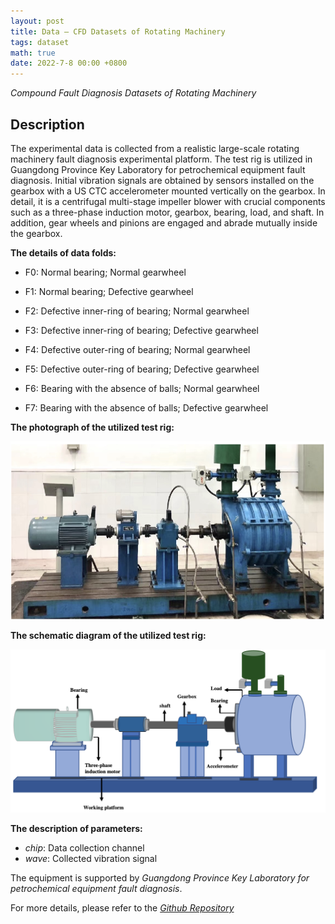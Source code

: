 ```yaml
---
layout: post
title: Data — CFD Datasets of Rotating Machinery
tags: dataset
math: true
date: 2022-7-8 00:00 +0800
---
```


*Compound Fault Diagnosis Datasets of Rotating Machinery*

## Description

The experimental data is collected from a realistic large-scale rotating machinery fault diagnosis experimental platform. The test rig is utilized in Guangdong Province Key Laboratory for petrochemical equipment fault diagnosis. Initial vibration signals are obtained by sensors installed on the gearbox with a US CTC accelerometer mounted vertically on the gearbox. In detail, it is a centrifugal multi-stage impeller blower with crucial components such as a three-phase induction motor, gearbox, bearing, load, and shaft. In addition, gear wheels and pinions are engaged and abrade mutually inside the gearbox.

**The details of data folds:**

- F0: Normal bearing; Normal gearwheel

- F1: Normal bearing; Defective gearwheel 

- F2: Defective inner-ring of bearing; Normal gearwheel

- F3: Defective inner-ring of bearing; Defective gearwheel 

- F4: Defective outer-ring of bearing; Normal gearwheel

- F5: Defective outer-ring of bearing; Defective gearwheel 

- F6: Bearing with the absence of balls; Normal gearwheel

- F7: Bearing with the absence of balls; Defective gearwheel 

**The photograph of the utilized test rig:**

![](https://github.com/Samlzy/pics/raw/Samlzy-patch-1/CFD_1.png)

**The schematic diagram of the utilized test rig:**

![](https://github.com/Samlzy/pics/raw/Samlzy-patch-1/CFD_2.png)

**The description of parameters:**

- *chip*: Data collection channel 
- *wave*: Collected vibration signal

The equipment is supported by *Guangdong Province Key Laboratory for petrochemical equipment fault diagnosis*.

For more details, please refer to the [*Github Repository*](https://github.com/liuzy0708/CFD_datasets)

